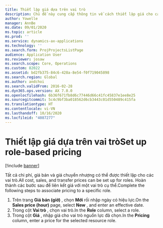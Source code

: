 ```yaml
---
title: Thiết lập giá dựa trên vai trò
description: Chủ đề này cung cấp thông tin về cách thiết lập giá cho các vai trò cụ thể.
author: Yowelle
manager: AnnBe
ms.date: 09/01/2020
ms.topic: article
ms.prod: ''
ms.service: dynamics-ax-applications
ms.technology: ''
ms.search.form: ProjProjectsListPage
audience: Application User
ms.reviewer: josaw
ms.search.scope: Core, Operations
ms.custom: 82022
ms.assetid: bd2fb375-84c6-428a-8e54-f0f719045898
ms.search.region: Global
ms.author: andchoi
ms.search.validFrom: 2016-02-28
ms.dyn365.ops.version: AX 7.0.0
ms.openlocfilehash: 6b36f671fb8d6c77446d66c41fc45837e1ee8e25
ms.sourcegitcommit: 5c4c9bf3ba018562d6cb3443c01d550489c415fa
ms.translationtype: HT
ms.contentlocale: vi-VN
ms.lasthandoff: 10/16/2020
ms.locfileid: "4087277"
---
```

# <a name="set-up-role-based-pricing"></a><span data-ttu-id="88718-103">Thiết lập giá dựa trên vai trò</span><span class="sxs-lookup"><span data-stu-id="88718-103">Set up role-based pricing</span></span>

[!include [banner](../includes/banner.md)]

<span data-ttu-id="88718-104">Tất cả chi phí, giá bán và giá chuyển nhượng có thể được thiết lập cho các vai trò.</span><span class="sxs-lookup"><span data-stu-id="88718-104">All cost, sales, and transfer prices can be set up for roles.</span></span> <span data-ttu-id="88718-105">Hoàn thành các bước sau để liên kết giá với một vai trò cụ thể.</span><span class="sxs-lookup"><span data-stu-id="88718-105">Complete the following steps to associate pricing to a specific role.</span></span>

1. <span data-ttu-id="88718-106">Trên trang **Giá bán (giờ)** , chọn **Mới** rồi nhập ngày có hiệu lực.</span><span class="sxs-lookup"><span data-stu-id="88718-106">On the **Sales price (hour)** page, select **New** , and enter an effective date.</span></span>
2. <span data-ttu-id="88718-107">Trong cột **Vai trò** , chọn vai trò.</span><span class="sxs-lookup"><span data-stu-id="88718-107">In the **Role** column, select a role.</span></span>
3. <span data-ttu-id="88718-108">Trong cột **Giá** , nhập giá cho vai trò nguồn lực đã chọn.</span><span class="sxs-lookup"><span data-stu-id="88718-108">In the **Pricing** column, enter a price for the selected resource role.</span></span>
